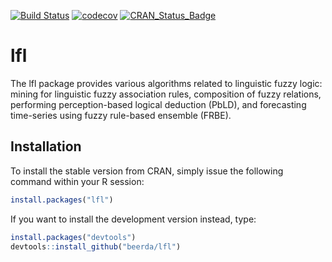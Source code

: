 
<!-- README.md is generated from README.Rmd. Please edit that file -->
[![Build Status](https://travis-ci.org/beerda/lfl.svg?branch=master)](https://travis-ci.org/beerda/lfl) [![codecov](https://codecov.io/gh/beerda/lfl/branch/master/graph/badge.svg)](https://codecov.io/gh/beerda/lfl) [![CRAN\_Status\_Badge](http://www.r-pkg.org/badges/version/lfl)](https://cran.r-project.org/package=lfl)

lfl
===

The lfl package provides various algorithms related to linguistic fuzzy logic: mining for linguistic fuzzy association rules, composition of fuzzy relations, performing perception-based logical deduction (PbLD), and forecasting time-series using fuzzy rule-based ensemble (FRBE).

Installation
------------

To install the stable version from CRAN, simply issue the following command within your R session:

``` r
install.packages("lfl")
```

If you want to install the development version instead, type:

``` r
install.packages("devtools")
devtools::install_github("beerda/lfl")
```
